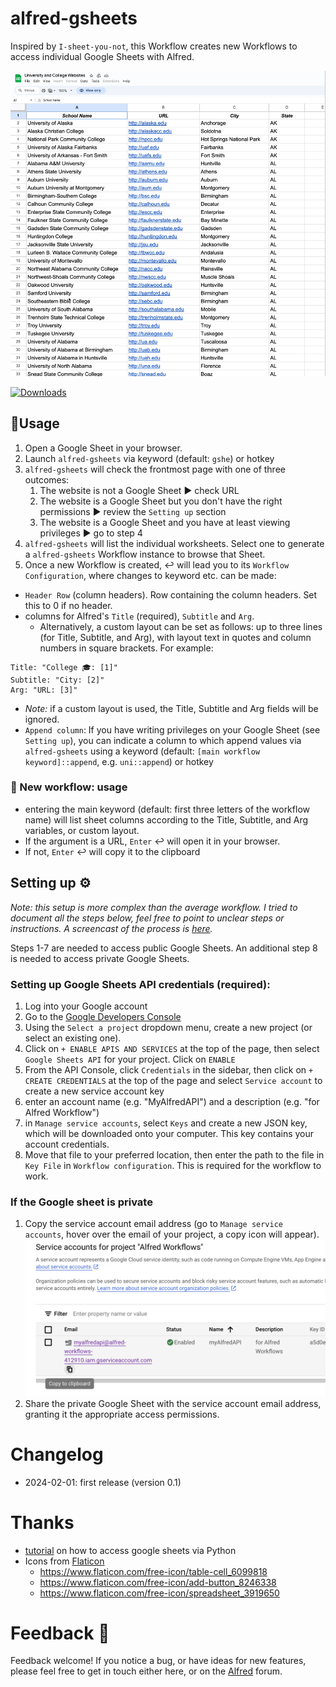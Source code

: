 # alfred-gsheets
 

Inspired by `I-sheet-you-not`, this Workflow creates new Workflows to access individual Google Sheets with Alfred.

![](images/gsheets.gif)

<a href="https://github.com/giovannicoppola/alfred-gsheets/releases/latest/">
<img alt="Downloads"
src="https://img.shields.io/github/downloads/giovannicoppola/alfred-gsheets/total?color=purple&label=Downloads"><br/>
</a>

## 🚀Usage
1. Open a Google Sheet in your browser. 
2. Launch `alfred-gsheets` via keyword (default: `gshe`) or hotkey
3. `alfred-gsheets` will check the frontmost page with one of three outcomes:
	1. The website is not a Google Sheet ▶️ check URL
	2. The website is a Google Sheet but you don't have the right permissions ▶️ review the `Setting up` section
	3. The website is a Google Sheet and you have at least viewing privileges ▶️ go to step 4
4. `alfred-gsheets` will list the individual worksheets. Select one to generate a `alfred-gsheets` Workflow instance to browse that Sheet. 
5. Once a new Workflow is created, ↩️ will lead you to its `Workflow Configuration`, where changes to keyword etc. can be made:
- `Header Row` (column headers). Row containing the column headers. Set this to 0 if no header.
- columns for Alfred's `Title` (required), `Subtitle` and `Arg`. 
 	- Alternatively, a custom layout can be set as follows: up to three lines (for Title, Subtitle, and Arg), with layout text in quotes and column numbers in square brackets. For example:

```
Title: "College 🎓: [1]"
Subtitle: "City: [2]"
Arg: "URL: [3]"
```

- *Note:* if a custom layout is used, the Title, Subtitle and Arg fields will be ignored. 
- `Append column`: If you have writing privileges on your Google Sheet (see `Setting up`), you can indicate a column to which append values via `alfred-gsheets` using a keyword (default: `[main workflow keyword]::append`, e.g. `uni::append`) or hotkey

### 🧮 New workflow: usage
- entering the main keyword (default: first three letters of the workflow name) will list sheet columns according to the Title, Subtitle, and Arg variables, or custom layout. 
- If the argument is a URL, `Enter` ↩️ will open it in your browser. 
- If not, `Enter` ↩️ will copy it to the clipboard


 

## Setting up ⚙️
*Note: this setup is more complex than the average workflow. I tried to document all the steps below, feel free to point to unclear steps or instructions. A screencast of the process is [here](https://github.com/giovannicoppola/alfred-gsheets/blob/main/images/googleAPIsetup.gif).*

Steps 1-7 are needed to access public Google Sheets. An additional step 8 is needed to access private Google Sheets. 


### Setting up Google Sheets API credentials (required):

1. Log into your Google account
1. Go to the [Google Developers Console](https://console.developers.google.com/)
1. Using the `Select a project` dropdown menu, create a new project (or select an existing one).
1. Click on `+ ENABLE APIS AND SERVICES` at the top of the page, then select  `Google Sheets API` for your project. Click on `ENABLE`
1. From the API Console, click `Credentials` in the sidebar, then click on `+ CREATE CREDENTIALS` at the top of the page and select `Service account` to create a new service account key
1. enter an account name (e.g. "MyAlfredAPI") and a description (e.g. "for Alfred Workflow")
2. in `Manage service accounts`, select `Keys` and create a new JSON key, which will be downloaded onto your computer. This key contains your account credentials.
3. Move that file to your preferred location, then enter the path to the file in `Key File` in `Workflow configuration`. This is required for the workflow to work. 

### If the Google sheet is private
1. Copy the service account email address (go to `Manage service accounts`, hover over the email of your project, a copy icon will appear).
![](images/screenshot_email.png)
1. Share the private Google Sheet with the service account email address, granting it the appropriate access permissions.



# Changelog
- 2024-02-01: first release (version 0.1)

# Thanks
- [tutorial](https://www.makeuseof.com/tag/read-write-google-sheets-python/) on how to access google sheets via Python 
- Icons from [Flaticon](www.flaticon.com) 
	- https://www.flaticon.com/free-icon/table-cell_6099818
	- https://www.flaticon.com/free-icon/add-button_8246338
	- https://www.flaticon.com/free-icon/spreadsheet_3919650


# Feedback 🧐

Feedback welcome! If you notice a bug, or have ideas for new features, please feel free to get in touch either here, or on the [Alfred](https://www.alfredforum.com) forum. 

